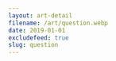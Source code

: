 ```yaml
---
layout: art-detail
filename: /art/question.webp
date: 2019-01-01
excludefeed: true
slug: question
---
```


